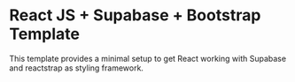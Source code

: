 # React JS + Supabase + Bootstrap Template

This template provides a minimal setup to get React working with Supabase and reactstrap as styling framework.
